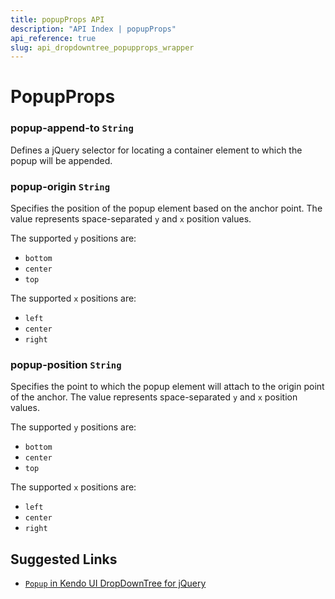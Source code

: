 ```yaml
---
title: popupProps API
description: "API Index | popupProps"
api_reference: true
slug: api_dropdowntree_popupprops_wrapper
---
```


# PopupProps

### popup-append-to `String`

Defines a jQuery selector for locating a container element to which the popup will be appended.

### popup-origin `String`

Specifies the position of the popup element based on the anchor point. The value represents space-separated `y` and `x` position values.

The supported `y` positions are:

* `bottom`
* `center`
* `top`

The supported `x` positions are:

* `left`
* `center`
* `right`

### popup-position `String`

Specifies the point to which the popup element will attach to the origin point of the anchor. The value represents space-separated `y` and `x` position values.

The supported `y` positions are:

* `bottom`
* `center`
* `top`

The supported `x` positions are:

* `left`
* `center`
* `right`

## Suggested Links

* [`Popup` in Kendo UI DropDownTree for jQuery](https://docs.telerik.com/kendo-ui/api/javascript/ui/dropdowntree/configuration/popup)
